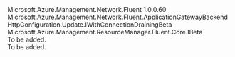 <Type Name="IWithConnectionDraining" FullName="Microsoft.Azure.Management.Network.Fluent.ApplicationGatewayBackendHttpConfiguration.Update.IWithConnectionDraining">
  <TypeSignature Language="C#" Value="public interface IWithConnectionDraining : Microsoft.Azure.Management.Network.Fluent.ApplicationGatewayBackendHttpConfiguration.Update.IWithConnectionDrainingBeta, Microsoft.Azure.Management.ResourceManager.Fluent.Core.IBeta" />
  <TypeSignature Language="ILAsm" Value=".class public interface auto ansi abstract IWithConnectionDraining implements class Microsoft.Azure.Management.Network.Fluent.ApplicationGatewayBackendHttpConfiguration.Update.IWithConnectionDrainingBeta, class Microsoft.Azure.Management.ResourceManager.Fluent.Core.IBeta" />
  <TypeSignature Language="DocId" Value="T:Microsoft.Azure.Management.Network.Fluent.ApplicationGatewayBackendHttpConfiguration.Update.IWithConnectionDraining" />
  <TypeSignature Language="VB.NET" Value="Public Interface IWithConnectionDraining&#xA;Implements IBeta, IWithConnectionDrainingBeta" />
  <TypeSignature Language="F#" Value="type IWithConnectionDraining = interface&#xA;    interface IWithConnectionDrainingBeta&#xA;    interface IBeta" />
  <AssemblyInfo>
    <AssemblyName>Microsoft.Azure.Management.Network.Fluent</AssemblyName>
    <AssemblyVersion>1.0.0.60</AssemblyVersion>
  </AssemblyInfo>
  <Interfaces>
    <Interface>
      <InterfaceName>Microsoft.Azure.Management.Network.Fluent.ApplicationGatewayBackendHttpConfiguration.Update.IWithConnectionDrainingBeta</InterfaceName>
    </Interface>
    <Interface>
      <InterfaceName>Microsoft.Azure.Management.ResourceManager.Fluent.Core.IBeta</InterfaceName>
    </Interface>
  </Interfaces>
  <Docs>
    <summary>To be added.</summary>
    <remarks>To be added.</remarks>
  </Docs>
  <Members />
</Type>